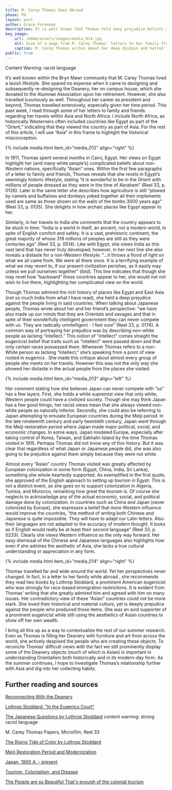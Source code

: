 ```yaml
---
title: M. Carey Thomas Goes Abroad
phase: P4
layout: post
author: Grace Foresman
description: It is well known that Thomas held many prejudice beliefs against non-Western people and cultures; however, I aim to directly discuss her strong support of Eugenics and great disdain for Asian people despite working with Tsuda Umeko to create the Japanese Scholarship program at Bryn Mawr. 
key_image:
    url: /wbbm/assets/images/media_034.jpg
    alt: Scan of a page from M. Carey Thomas' letters to her family from her trip to Japan 
    caption: M. Carey Thomas writes about her deep disdain and hatred towards Japanese people and their culture. 
public: true 
--- 
```

Content Warning:  racist language  

It’s well known within the Bryn Mawr community that M. Carey Thomas lived a lavish lifestyle. She spared no expense when it came to designing and subsequently re-designing the Deanery, her on campus house, which she donated to the Alumnae Association upon her retirement. However, she also travelled luxuriously as well. Throughout her career as president and beyond, Thomas travelled extensively, especially given her time period. This past week, I read through some of her letters to family and friends regarding her travels within Asia and North Africa. I include North Africa, as historically Westerners often included countries like Egypt as part of the “Orient,” indicating that they viewed the country as part of Asia. For the rest of this article, I will use “Asia” in this frame to highlight the historical misconception.

{% include media.html item_id="media_012" align="right" %}

In 1911, Thomas spent several months in Cairo, Egypt. Her views on Egypt highlight her (and many white people’s) complicated beliefs about non-Western nations, specifically “Asian” ones. Within the first few paragraphs of a letter to family and friends, Thomas reveals that she revels in Egypt’s seemingly historic lifestyle, stating “it is wonderful to be in the Orient with millions of people dressed as they were in the time of Abraham” (Reel 33, p. 0126). Later  in the same letter she describes how agriculture is still “plowed by camels and buffaloes and donkeys yoked together all their implements used are same as those shown on the walls of the tombs 3000 years ago” (Reel 33, p. 0135). She delights in how archaic places like Egypt appear to her.  

Similarly, in her travels to India she comments that the country appears to be stuck in time: “India is a world in itself, an ancient, not a modern world, in spite of English comfort and safety. It is a vast, prehistoric continent, the great majority of whose 319 millions of peoples are still as they were centuries ago” (Reel 33, p. 0514). Like with Egypt, she views India as this vast land that has never truly developed; however, in her next line she also reveals a distaste for a non-Western lifestyle: “…it throws a flood of light on what we all came from. We were all there once. It is a terrifying example of what we may revert to, if our present civilization perishes, as it easily may unless we pull ourselves together” (ibid). This line indicates that though she may revel how “backward” these countries appear to her, she would not not wish to live there, highlighting her complicated view on the world. 

Though Thomas admired the rich history of places like Egypt and East Asia (not so much India from what I have read), she held a deep prejudice against the people living in said countries. When talking about Japanese people, Thomas wrote about her and her friend’s perspective: “we have also made up our minds that they are Orientals and savages and that in spite of their wonderfully intelligent government they can never compete with us. They are radically unintelligent - I feel sure” (Reel 33, p. 0176). A common way of portraying her prejudice was by describing non-white people as lacking “intellect.” This notion of “intellect” comes straight the eugenicist belief that traits such as “intellect” were passed down and that only certain races possessed them. Whenever Thomas refers to a non-White person as lacking “intellect,” she’s speaking from a point of view rooted in eugenics . She made this critique about almost every group of people she meets on her travels. However  this was not the only way she showed her distaste in the actual people from the places she visited.

{% include media.html item_id="media_013" align="left" %}

Her comment stating how she believes Japan can never compete with “us” has a few layers. First, she holds a white supremist view that only white, Western people could have a civilized society. Though she may think Japan has a few good things, her racist views mean that she always viewed non-white people as naturally inferior. Secondly, she could also be referring to Japan attempting to emulate European countries during the Meiji period. In the late nineteenth century and early twentieth century, Japan went through the Meiji restoration period where Japan made major political, social, and economic changes. In some ways, Japan modeled Europe, especially after taking control of Korea, Taiwan, and Sakhalin Island by the time Thomas visited in 1915. Perhaps Thomas did not know any of this history. But it was clear that regardless of what Japan or Japanese people did, she was also going to be prejudice against them simply because they were not white.

Almost every “Asian” country Thomas visited was greatly affected by European colonization in some form (Egypt, China, India, Sri Lanka), something she whole heartedly supported. As exemplified in the first quote, she approved of the English approach to setting up tourism in Egypt. This is not a distinct event, as she goes on to support colonization in Algeria, Tunisia, and Morocco, remarking how great the tourism is. Of course she neglects to acknowledge any of the actual economic, social, and political damage done by colonization. In countries such as China and Japan (never colonized by Europe), she expresses a belief that more Western influence would improve the countries, “the method of writing both Chinese and Japanese is quite impossible. They will have to adapt our Latin letters. Also their languages are not adapted to the accuracy of modern thought. It looks as if English would really be at least their second language” (Reel 33, p. 0233). Clearly she views Western influence as the only way forward. Her easy dismissal of the Chinese and Japanese languages also highlights how even if she admires the aesthetic of Asia, she lacks a true cultural understanding or appreciation in any form.

{% include media.html item_id="media_014" align="right" %}

Thomas travelled far and wide around the world. Yet her perspectives never changed. In fact, in a letter to her family while abroad , she recommends they read two books by Lothrop Stoddard, a prominent American eugenicist who was strongly for race-based immigration restrictions. It is evident from Thomas’ writing that she greatly admired him and agreed with him on many issues. Her contradictory view of these “Asian” countries could not be more stark. She loved their historical and material culture, yet is deeply prejudice against the people who produced those items. She was an avid supporter of a prominent eugenicist while still using the aesthetics of Asian countries to show off her own wealth. 

I bring all this up as a way to contextualize the rest of our summer research. Even as Thomas is filling her Deanery with furniture and art from across the world,  she actively despised the people who are creating these objects. To reconcile Thomas’ difficult views with the fact we still prominently display some of the Deanery objects (much of which is Asian) is important in understanding Orientalism both historically and in its modern-day form. As the summer continues, I hope to investigate Thomas’s relationship further with Asia and dig into her collecting habits.



## Further reading and sources

[Reconnecting With the Deanery](https://specialcollections.blogs.brynmawr.edu/2014/09/05/reconnecting-with-the-bryn-mawr-deanery/)

[Lothrop Stoddard: "In the Eugenics Court"](https://perspectives.ushmm.org/item/lothrop-stoddard-in-a-eugenics-court) 

[The Japanese Questions by Lothrop Stoddard](https://journals.sagepub.com/doi/abs/10.1177/000271622109300110) content warning: strong racist language

M. Carey Thomas Papers, Microfilm, Reel 33 

[The Rising Tide of Color by Lothrop Stoddard](https://tripod.brynmawr.edu/discovery/fulldisplay?context=L&vid=01TRI_INST:BMC&search_scope=BMC_Catalog&tab=LibraryCatalog&docid=alma991012805729704921) 

[Meiji Restoration Period and Modernization](http://afe.easia.columbia.edu/special/japan_1750_meiji.htm) 

[Japan, 1900 A. - present](Dhttps://www.metmuseum.org/toah/ht/11/eaj.html)

[Tourism, Colonialism, and Disease](https://blog.apaonline.org/2021/06/21/tourism-colonialism-and-disease/)

[The People are so Beautiful That's enough of the colonial tourism](https://www.theguardian.com/commentisfree/2014/apr/08/people-beautiful-colonial-tourism-travel)
